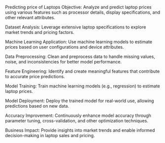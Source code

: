 Predicting price of Laptops
Objective: Analyze and predict laptop prices using various features such as processor details, display specifications, and other relevant attributes.

Dataset Analysis: Leverage extensive laptop specifications to explore market trends and pricing factors.

Machine Learning Application: Use machine learning models to estimate prices based on user configurations and device attributes.

Data Preprocessing: Clean and preprocess data to handle missing values, noise, and inconsistencies for better model performance.

Feature Engineering: Identify and create meaningful features that contribute to accurate price predictions.

Model Training: Train machine learning models (e.g., regression) to estimate laptop prices.

Model Deployment: Deploy the trained model for real-world use, allowing predictions based on new data.

Accuracy Improvement: Continuously enhance model accuracy through parameter tuning, cross-validation, and other optimization techniques.

Business Impact: Provide insights into market trends and enable informed decision-making in laptop sales and pricing.






